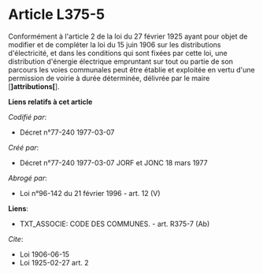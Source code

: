 # Article L375-5

Conformément à l'article 2 de la loi du 27 février 1925 ayant pour objet de modifier et de compléter la loi du 15 juin 1906
sur les distributions d'électricité, et dans les conditions qui sont fixées par cette loi, une distribution d'énergie
électrique empruntant sur tout ou partie de son parcours les voies communales peut être établie et exploitée en vertu d'une
permission de voirie à durée déterminée, délivrée par le maire [**]attributions[**].

**Liens relatifs à cet article**

_Codifié par_:

  - Décret n°77-240 1977-03-07

_Créé par_:

  - Décret n°77-240 1977-03-07 JORF et JONC 18 mars 1977

_Abrogé par_:

  - Loi n°96-142 du 21 février 1996 - art. 12 (V)

**Liens**:

  - TXT_ASSOCIE: CODE DES COMMUNES. - art. R375-7 (Ab)

_Cite_:

  - Loi   1906-06-15
  - Loi   1925-02-27 art. 2
